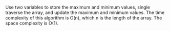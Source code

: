   Use two variables to store the maximum and minimum values, single traverse the array, and update the maximum and minimum values. The time complexity of this algorithm is O(n), which n is the length of the array. The space complexity is O(1).